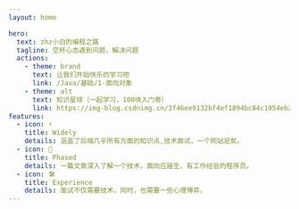 ```yaml
---
layout: home

hero:
  text: zhz小白的编程之路
  tagline: 空杯心态遇到问题，解决问题
  actions:
    - theme: brand
      text: 让我们开始快乐的学习吧
      link: /Java/基础/1-面向对象
    - theme: alt
      text: 知识星球（一起学习，100块入门劵）
      link: https://img-blog.csdnimg.cn/3f46ee9132bf4ef1894bc84c1954eb23.jpeg
features:
  - icon: ⚡️
    title: Widely
    details: 涵盖了后端几乎所有方面的知识点,技术面试，一个网站足矣。
  - icon: 🖖
    title: Phased
    details: 一篇文章深入了解一个技术，面向应届生，有工作经验的程序员。
  - icon: 🛠️
    title: Experience
    details: 面试不仅需要技术，同时，也需要一些心理博弈。
---
```

